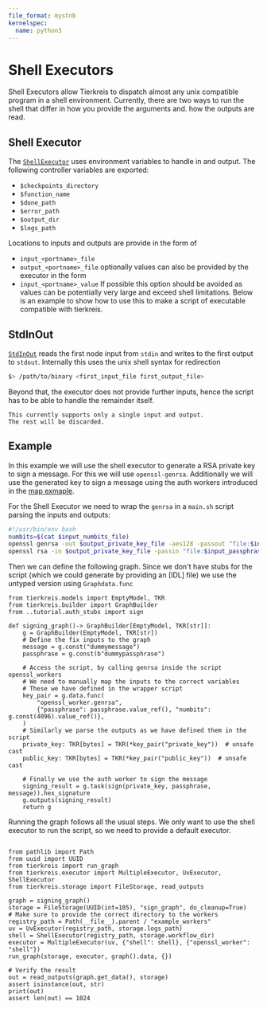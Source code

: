 ```yaml
---
file_format: mystnb
kernelspec:
  name: python3
---
```


# Shell Executors

Shell Executors allow Tierkreis to dispatch almost any unix compatible program in a shell environment.
Currently, there are two ways to run the shell that differ in how you provide the arguments and. how the outputs are read.

## Shell Executor

The [`ShellExecutor`](#tierkreis.controller.executor.shell_executor.ShellExecutor) uses environment variables to handle in and output.
The following controller variables are exported:

- `$checkpoints_directory`
- `$function_name`
- `$done_path`
- `$error_path`
- `$output_dir`
- `$logs_path`

Locations to inputs and outputs are provide in the form of

- `input_<portname>_file`
- `output_<portname>_file`
  optionally values can also be provided by the executor in the form
- `input_<portname>_value`
  If possible this option should be avoided as values can be potentially very large and exceed shell limitations.
  Below is an example to show how to use this to make a script of executable compatible with tierkreis.

## StdInOut

[`StdInOut`](#tierkreis.controller.executor.stdinout.StdInOut) reads the first node input from `stdin` and writes to the first output to `stdout`.
Internally this uses the unix shell syntax for redirection

```sh
$> /path/to/binary <first_input_file first_output_file>
```

Beyond that, the executor does not provide further inputs, hence the script has to be able to handle the remainder itself.

```{warning}
This currently supports only a single input and output.
The rest will be discarded.
```

## Example

In this example we will use the shell executor to generate a RSA private key to sign a message.
For this we will use `openssl-genrsa`.
Additionally we will use the generated key to sign a message using the auth workers introduced in the [map exmaple](../tutorial/map.md).

For the Shell Executor we need to wrap the `genrsa` in a `main.sh` script parsing the inputs and outputs:

```sh
#!/usr/bin/env bash
numbits=$(cat $input_numbits_file)
openssl genrsa -out $output_private_key_file -aes128 -passout "file:$input_passphrase_file" $numbits
openssl rsa -in $output_private_key_file -passin "file:$input_passphrase_file" -pubout -out $output_public_key_file

```

Then we can define the following graph.
Since we don't have stubs for the script (which we could generate by providing an [IDL] file) we use the untyped version using `Graphdata.func`

```{code} ipython3
from tierkreis.models import EmptyModel, TKR
from tierkreis.builder import GraphBuilder
from ..tutorial.auth_stubs import sign

def signing_graph()-> GraphBuilder[EmptyModel, TKR[str]]:
    g = GraphBuilder(EmptyModel, TKR[str])
    # Define the fix inputs to the graph
    message = g.const("dummymessage")
    passphrase = g.const(b"dummypassphrase")

    # Access the script, by calling genrsa inside the script openssl_workers
    # We need to manually map the inputs to the correct variables
    # These we have defined in the wrapper script
    key_pair = g.data.func(
        "openssl_worker.genrsa",
        {"passphrase": passphrase.value_ref(), "numbits": g.const(4096).value_ref()},
    )
    # Similarly we parse the outputs as we have defined them in the script
    private_key: TKR[bytes] = TKR(*key_pair("private_key"))  # unsafe cast
    public_key: TKR[bytes] = TKR(*key_pair("public_key"))  # unsafe cast

    # Finally we use the auth worker to sign the message
    signing_result = g.task(sign(private_key, passphrase, message)).hex_signature
    g.outputs(signing_result)
    return g
```

Running the graph follows all the usual steps.
We only want to use the shell executor to run the script, so we need to provide a default executor.

```{code} ipython3

from pathlib import Path
from uuid import UUID
from tierkreis import run_graph
from tierkreis.executor import MultipleExecutor, UvExecutor, ShellExecutor
from tierkreis.storage import FileStorage, read_outputs

graph = signing_graph()
storage = FileStorage(UUID(int=105), "sign_graph", do_cleanup=True)
# Make sure to provide the correct directory to the workers
registry_path = Path(__file__).parent / "example_workers"
uv = UvExecutor(registry_path, storage.logs_path)
shell = ShellExecutor(registry_path, storage.workflow_dir)
executor = MultipleExecutor(uv, {"shell": shell}, {"openssl_worker": "shell"})
run_graph(storage, executor, graph().data, {})

# Verify the result
out = read_outputs(graph.get_data(), storage)
assert isinstance(out, str)
print(out)
assert len(out) == 1024
```
